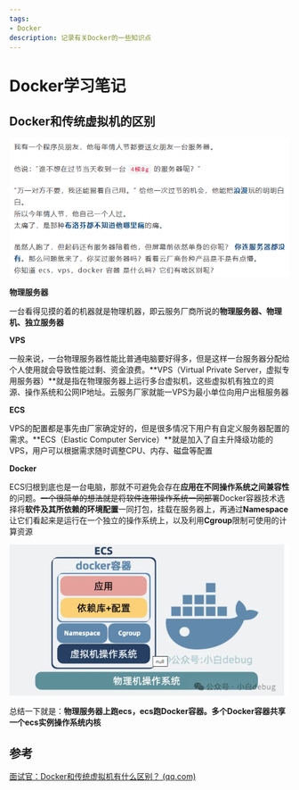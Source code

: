 ```yaml
---
tags:
- Docker
description: 记录有关Docker的一些知识点
---
```


# Docker学习笔记

## Docker和传统虚拟机的区别

![image-20241114183050052](https://raw.githubusercontent.com/lyydsheep/pic/main/202411141831820.png)

**物理服务器**

一台看得见摸的着的机器就是物理机器，即云服务厂商所说的**物理服务器、物理机、独立服务器**

**VPS**

一般来说，一台物理服务器性能比普通电脑要好得多，但是这样一台服务器分配给个人使用就会导致性能过剩、资金浪费。**VPS（Virtual Private Server，虚拟专用服务器）**就是指在物理服务器上运行多台虚拟机，这些虚拟机有独立的资源、操作系统和公网IP地址。云服务厂家就能一VPS为最小单位向用户出租服务器

**ECS**

VPS的配置都是事先由厂家确定好的，但是很多情况下用户有自定义服务器配置的需求。**ECS（Elastic Computer Service）**就是加入了自主升降级功能的VPS，用户可以根据需求随时调整CPU、内存、磁盘等配置

**Docker**

ECS归根到底也是一台电脑，那就不可避免会存在**应用在不同操作系统之间兼容性**的问题。~~一个很简单的想法就是将软件连带操作系统一同部署~~Docker容器技术选择将**软件及其所依赖的环境配置**一同打包，挂载在服务器上，再通过**Namespace**让它们看起来是运行在一个独立的操作系统上，以及利用**Cgroup**限制可使用的计算资源

![image-20241114190259158](https://raw.githubusercontent.com/lyydsheep/pic/main/202411141902210.png)

总结一下就是：**物理服务器上跑ecs，ecs跑Docker容器。多个Docker容器共享一个ecs实例操作系统内核**

## 参考

[面试官：Docker和传统虚拟机有什么区别？ (qq.com)](https://mp.weixin.qq.com/s?__biz=MzUxODAzNDg4NQ==&mid=2247534049&idx=2&sn=1ef2674ddb3217bbafcb5cd6946407ac&chksm=f98d014bcefa885d6b68c0405718abf634a33427264a8ae4d04bc478bc03121dbfdceed7012e&token=630123097&lang=zh_CN#rd)